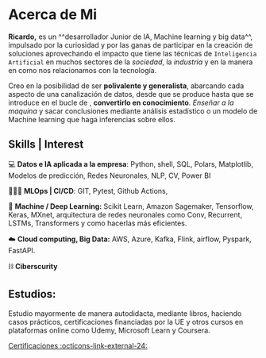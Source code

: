 # Acerca de Mi

**Ricardo,** es un ^^desarrollador Junior de IA, Machine learning y big data^^, impulsado por la curiosidad y por las ganas de participar en la creación de soluciones aprovechando el impacto que tiene las técnicas de `Inteligencia Artificial` en muchos sectores de la _sociedad_, la _industria_ y en la manera en como nos relacionamos con la tecnología.

Creo en la posibilidad de ser **polivalente y generalista**, abarcando cada aspecto de una canalización de datos, desde que se produce hasta que se introduce en el bucle de , **convertirlo en conocimiento**. _Enseñar a la maquina_ y sacar conclusiones mediante análisis estadístico o un modelo de Machine learning que haga inferencias sobre ellos.

## Skills | Interest

💻 **Datos e IA aplicada a la empresa**: Python, shell, SQL, Polars, Matplotlib, Modelos de predicción, Redes Neuronales, NLP, CV, Power BI

🧙🏻‍♂️ **MLOps | CI/CD**: GIT, Pytest, Github Actions, 

🧠 **Machine / Deep Learning:** Scikit Learn, Amazon Sagemaker, Tensorflow, Keras, MXnet, 
arquitectura de redes neuronales como Conv, Recurrent, LSTMs, Transformers y como hacerlas más eficientes.

☁️ **Cloud computing, Big Data:** AWS, Azure, Kafka, Flink, airflow, Pyspark, FastAPI.

⛓️ **Ciberscurity**

## Estudios:

Estudio mayormente de manera autodidacta, mediante libros, haciendo casos prácticos, certificaciones financiadas por la UE y otros cursos en plataformas online como Udemy, Microsoft Learn y Coursera.

[Certificaciones :octicons-link-external-24:](certifications.md)